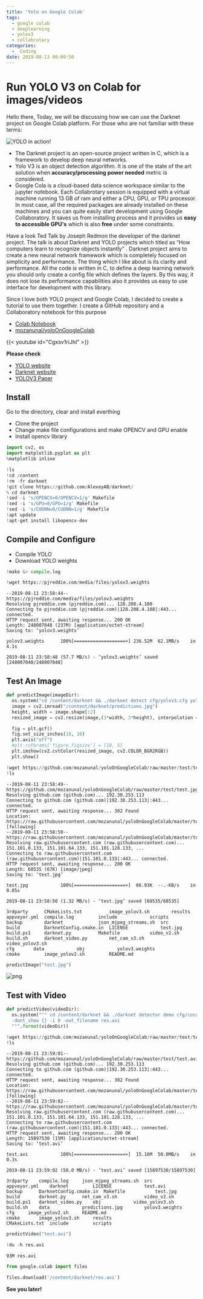 ```yaml
---
title: 'Yolo on Google Colab'
tags:
  - google colab
  - deeplearning
  - yolov3
  - collabrotary
categories:
  -  Coding
date: 2019-08-13 00:09:50
---
```


# Run YOLO V3 on Colab for images/videos

Hello there, Today, we will be discussing how we can use the Darknet project on
Google Colab platform. For those who are not familiar with these terms:

![YOLO in action!](yoloroad.gif)

- The Darknet project is an open-source project written in C, which is a
  framework to develop deep neural networks.
- Yolo V3 is an object detection algorithm. It is one of the state of the art
  solution when **accuracy/processing power needed** metric is considered.
- Google Cola is a cloud-based data science workspace similar to the jupyter
  notebook. Each Collabrotary session is equipped with a virtual machine running
  13 GB of ram and either a CPU, GPU, or TPU processor. In most case, all the
  required packages are already installed on these machines and you can quite
  easily start development using Google Collaboratory. It saves us from
  installing process and it provides us **easy to accessible GPU's** which is
  also **free** under some constraints.

Have a look Ted Talk by Joseph Redmon the developer of the darknet project. The
talk is about Darknet and YOLO projects which titled as “How computers learn to
recognize objects instantly” . Darknet project aims to create a new neural
network framework which is completely focused on simplicity and performance. The
thing which I like about is its clarity and performance. All the code is written
in C, to define a deep learning network you should only create a config file
which defines the layers. By this way, it does not lose its performance
capabilities also it provides us easy to use interface for development with this
library.

Since I love both YOLO project and Google Colab, I decided to create a tutorial
to use them together. I create a GitHub repository and a Collaboratory notebook
for this purpose

- [Colab Notebook](https://colab.research.google.com/drive/1DcXQ_pLtLVvQAwILZR-kF0ZJwhkp11Jl)
- [mozanunal/yoloOnGoogleColab](https://github.com/mozanunal/yoloOnGoogleColab)

{{< youtube id="Cgxsv1riJhI" >}}

**Please check**

- [YOLO website](https://pjreddie.com/darknet/yolo/)
- [Darknet website](https://pjreddie.com/darknet/)
- [YOLOV3 Paper](https://arxiv.org/abs/1804.02767)

## Install

Go to the directory, clear and install everthing

- Clone the project
- Change make file configurations and make OPENCV and GPU enable
- Install opencv library

```python
import cv2, os
import matplotlib.pyplot as plt
%matplotlib inline
```

```python
!ls
!cd /content
!rm -fr darknet
!git clone https://github.com/AlexeyAB/darknet/
% cd darknet
!sed -i 's/OPENCV=0/OPENCV=1/g' Makefile
!sed -i 's/GPU=0/GPU=1/g' Makefile
!sed -i 's/CUDNN=0/CUDNN=1/g' Makefile
!apt update
!apt-get install libopencv-dev
```

## Compile and Configure

- Compile YOLO
- Download YOLO weights

```python
!make &> compile.log
```

```python
!wget https://pjreddie.com/media/files/yolov3.weights
```

    --2019-08-11 23:58:44--  https://pjreddie.com/media/files/yolov3.weights
    Resolving pjreddie.com (pjreddie.com)... 128.208.4.108
    Connecting to pjreddie.com (pjreddie.com)|128.208.4.108|:443... connected.
    HTTP request sent, awaiting response... 200 OK
    Length: 248007048 (237M) [application/octet-stream]
    Saving to: ‘yolov3.weights’

    yolov3.weights      100%[===================>] 236.52M  62.1MB/s    in 4.1s

    2019-08-11 23:58:48 (57.7 MB/s) - ‘yolov3.weights’ saved [248007048/248007048]

## Test An Image

```python
def predictImage(imageDir):
  os.system("cd /content/darknet && ./darknet detect cfg/yolov3.cfg yolov3.weights {}".format(imageDir))
  image = cv2.imread("/content/darknet/predictions.jpg")
  height, width = image.shape[:2]
  resized_image = cv2.resize(image,(3*width, 3*height), interpolation = cv2.INTER_CUBIC)

  fig = plt.gcf()
  fig.set_size_inches(18, 10)
  plt.axis("off")
  #plt.rcParams['figure.figsize'] = [10, 5]
  plt.imshow(cv2.cvtColor(resized_image, cv2.COLOR_BGR2RGB))
  plt.show()
```

```python
!wget https://github.com/mozanunal/yoloOnGoogleColab/raw/master/test/test.jpg
!ls
```

    --2019-08-11 23:58:49--  https://github.com/mozanunal/yoloOnGoogleColab/raw/master/test/test.jpg
    Resolving github.com (github.com)... 192.30.253.113
    Connecting to github.com (github.com)|192.30.253.113|:443... connected.
    HTTP request sent, awaiting response... 302 Found
    Location: https://raw.githubusercontent.com/mozanunal/yoloOnGoogleColab/master/test/test.jpg [following]
    --2019-08-11 23:58:50--  https://raw.githubusercontent.com/mozanunal/yoloOnGoogleColab/master/test/test.jpg
    Resolving raw.githubusercontent.com (raw.githubusercontent.com)... 151.101.0.133, 151.101.64.133, 151.101.128.133, ...
    Connecting to raw.githubusercontent.com (raw.githubusercontent.com)|151.101.0.133|:443... connected.
    HTTP request sent, awaiting response... 200 OK
    Length: 68535 (67K) [image/jpeg]
    Saving to: ‘test.jpg’

    test.jpg            100%[===================>]  66.93K  --.-KB/s    in 0.05s

    2019-08-11 23:58:50 (1.32 MB/s) - ‘test.jpg’ saved [68535/68535]

    3rdparty      CMakeLists.txt	      image_yolov3.sh	     results
    appveyor.yml  compile.log	      include		     scripts
    backup	      darknet		      json_mjpeg_streams.sh  src
    build	      DarknetConfig.cmake.in  LICENSE		     test.jpg
    build.ps1     darknet.py	      Makefile		     video_v2.sh
    build.sh      darknet_video.py	      net_cam_v3.sh	     video_yolov3.sh
    cfg	      data		      obj		     yolov3.weights
    cmake	      image_yolov2.sh	      README.md

```python
predictImage("test.jpg")
```

![png](output_11_0.png)

## Test with Video

```python
def predictVideo(videoDir):
  os.system(""" cd /content/darknet && ./darknet detector demo cfg/coco.data cfg/yolov3.cfg yolov3.weights \
  -dont_show {} -i 0 -out_filename res.avi
  """.format(videoDir))
```

```python
!wget https://github.com/mozanunal/yoloOnGoogleColab/raw/master/test/test.avi
!ls
```

    --2019-08-11 23:59:01--  https://github.com/mozanunal/yoloOnGoogleColab/raw/master/test/test.avi
    Resolving github.com (github.com)... 192.30.253.113
    Connecting to github.com (github.com)|192.30.253.113|:443... connected.
    HTTP request sent, awaiting response... 302 Found
    Location: https://raw.githubusercontent.com/mozanunal/yoloOnGoogleColab/master/test/test.avi [following]
    --2019-08-11 23:59:02--  https://raw.githubusercontent.com/mozanunal/yoloOnGoogleColab/master/test/test.avi
    Resolving raw.githubusercontent.com (raw.githubusercontent.com)... 151.101.0.133, 151.101.64.133, 151.101.128.133, ...
    Connecting to raw.githubusercontent.com (raw.githubusercontent.com)|151.101.0.133|:443... connected.
    HTTP request sent, awaiting response... 200 OK
    Length: 15897530 (15M) [application/octet-stream]
    Saving to: ‘test.avi’

    test.avi            100%[===================>]  15.16M  50.0MB/s    in 0.3s

    2019-08-11 23:59:02 (50.0 MB/s) - ‘test.avi’ saved [15897530/15897530]

    3rdparty	compile.log		json_mjpeg_streams.sh  src
    appveyor.yml	darknet			LICENSE		       test.avi
    backup		DarknetConfig.cmake.in	Makefile	       test.jpg
    build		darknet.py		net_cam_v3.sh	       video_v2.sh
    build.ps1	darknet_video.py	obj		       video_yolov3.sh
    build.sh	data			predictions.jpg        yolov3.weights
    cfg		image_yolov2.sh		README.md
    cmake		image_yolov3.sh		results
    CMakeLists.txt	include			scripts

```python
predictVideo("test.avi")
```

```python
!du -h res.avi
```

    93M	res.avi

```python
from google.colab import files

files.download('/content/darknet/res.avi')
```

**See you later!**
